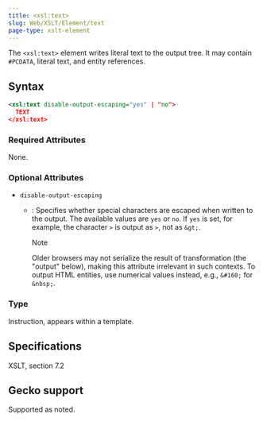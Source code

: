 ```yaml
---
title: <xsl:text>
slug: Web/XSLT/Element/text
page-type: xslt-element
---
```




The `<xsl:text>` element writes literal text to the output tree. It may contain `#PCDATA`, literal text, and entity references.

## Syntax

```xml
<xsl:text disable-output-escaping="yes" | "no">
  TEXT
</xsl:text>
```

### Required Attributes

None.

### Optional Attributes

- `disable-output-escaping`

  - : Specifies whether special characters are escaped when written to the output. The available values are `yes` or `no`. If `yes` is set, for example, the character `>` is output as `>`, not as `&gt;`.

    > [!NOTE]
    > Older browsers may not serialize the result of transformation (the "output" below), making this attribute irrelevant in such contexts. To output HTML entities, use numerical values instead, e.g., `&#160;` for `&nbsp;`.

### Type

Instruction, appears within a template.

## Specifications

XSLT, section 7.2

## Gecko support

Supported as noted.
